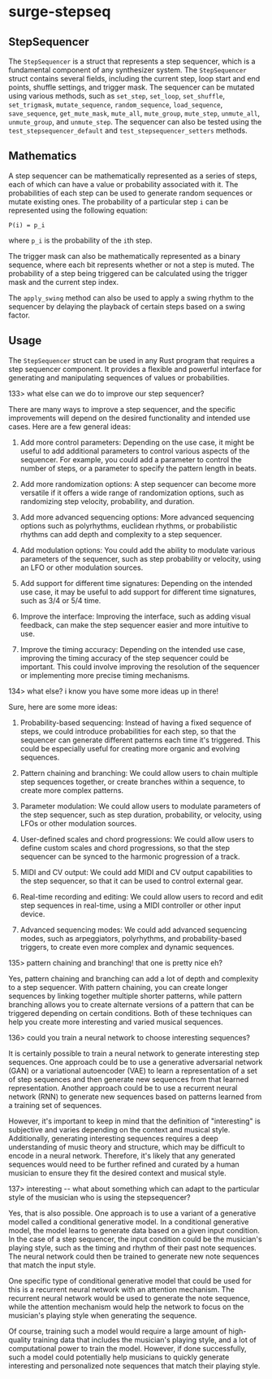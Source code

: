 # surge-stepseq

## StepSequencer

The `StepSequencer` is a struct that represents
a step sequencer, which is a fundamental component
of any synthesizer system. The `StepSequencer`
struct contains several fields, including the
current step, loop start and end points, shuffle
settings, and trigger mask. The sequencer can be
mutated using various methods, such as `set_step`,
`set_loop`, `set_shuffle`, `set_trigmask`,
`mutate_sequence`, `random_sequence`,
`load_sequence`, `save_sequence`, `get_mute_mask`,
`mute_all`, `mute_group`, `mute_step`,
`unmute_all`, `unmute_group`, and
`unmute_step`. The sequencer can also be tested
using the `test_stepsequencer_default` and
`test_stepsequencer_setters` methods.

## Mathematics

A step sequencer can be mathematically represented
as a series of steps, each of which can have
a value or probability associated with it. The
probabilities of each step can be used to generate
random sequences or mutate existing ones. The
probability of a particular step `i` can be
represented using the following equation:

`P(i) = p_i`

where `p_i` is the probability of the `i`th step.

The trigger mask can also be mathematically
represented as a binary sequence, where each bit
represents whether or not a step is muted. The
probability of a step being triggered can be
calculated using the trigger mask and the current
step index.

The `apply_swing` method can also be used to apply
a swing rhythm to the sequencer by delaying the
playback of certain steps based on a swing factor.

## Usage

The `StepSequencer` struct can be used in any Rust
program that requires a step sequencer
component. It provides a flexible and powerful
interface for generating and manipulating
sequences of values or probabilities.

133> what else can we do to improve our step
sequencer?

There are many ways to improve a step sequencer,
and the specific improvements will depend on the
desired functionality and intended use cases. Here
are a few general ideas:

1. Add more control parameters: Depending on the
   use case, it might be useful to add additional
   parameters to control various aspects of the
   sequencer. For example, you could add
   a parameter to control the number of steps, or
   a parameter to specify the pattern length in
   beats.

2. Add more randomization options: A step
   sequencer can become more versatile if it
   offers a wide range of randomization options,
   such as randomizing step velocity, probability,
   and duration.

3. Add more advanced sequencing options: More
   advanced sequencing options such as
   polyrhythms, euclidean rhythms, or
   probabilistic rhythms can add depth and
   complexity to a step sequencer.

4. Add modulation options: You could add the
   ability to modulate various parameters of the
   sequencer, such as step probability or
   velocity, using an LFO or other modulation
   sources.

5. Add support for different time signatures:
   Depending on the intended use case, it may be
   useful to add support for different time
   signatures, such as 3/4 or 5/4 time.

6. Improve the interface: Improving the interface,
   such as adding visual feedback, can make the
   step sequencer easier and more intuitive to
   use.

7. Improve the timing accuracy: Depending on the
   intended use case, improving the timing
   accuracy of the step sequencer could be
   important. This could involve improving the
   resolution of the sequencer or implementing
   more precise timing mechanisms.

134> what else? i know you have some more ideas up
in there!

Sure, here are some more ideas:

1. Probability-based sequencing: Instead of having
   a fixed sequence of steps, we could introduce
   probabilities for each step, so that the
   sequencer can generate different patterns each
   time it's triggered. This could be especially
   useful for creating more organic and evolving
   sequences.

2. Pattern chaining and branching: We could allow
   users to chain multiple step sequences
   together, or create branches within a sequence,
   to create more complex patterns.

3. Parameter modulation: We could allow users to
   modulate parameters of the step sequencer, such
   as step duration, probability, or velocity,
   using LFOs or other modulation sources.

4. User-defined scales and chord progressions: We
   could allow users to define custom scales and
   chord progressions, so that the step sequencer
   can be synced to the harmonic progression of
   a track.

5. MIDI and CV output: We could add MIDI and CV
   output capabilities to the step sequencer, so
   that it can be used to control external gear.

6. Real-time recording and editing: We could allow
   users to record and edit step sequences in
   real-time, using a MIDI controller or other
   input device.

7. Advanced sequencing modes: We could add
   advanced sequencing modes, such as
   arpeggiators, polyrhythms, and
   probability-based triggers, to create even more
   complex and dynamic sequences.

135> pattern chaining and branching! that one is
pretty nice eh?

Yes, pattern chaining and branching can add a lot
of depth and complexity to a step sequencer. With
pattern chaining, you can create longer sequences
by linking together multiple shorter patterns,
while pattern branching allows you to create
alternate versions of a pattern that can be
triggered depending on certain conditions. Both of
these techniques can help you create more
interesting and varied musical sequences.

136> could you train a neural network to choose
interesting sequences?

It is certainly possible to train a neural network
to generate interesting step sequences. One
approach could be to use a generative adversarial
network (GAN) or a variational autoencoder (VAE)
to learn a representation of a set of step
sequences and then generate new sequences from
that learned representation. Another approach
could be to use a recurrent neural network (RNN)
to generate new sequences based on patterns
learned from a training set of sequences.

However, it's important to keep in mind that the
definition of "interesting" is subjective and
varies depending on the context and musical
style. Additionally, generating interesting
sequences requires a deep understanding of music
theory and structure, which may be difficult to
encode in a neural network. Therefore, it's likely
that any generated sequences would need to be
further refined and curated by a human musician to
ensure they fit the desired context and musical
style.

137> interesting -- what about something which can
adapt to the particular style of the musician who
is using the stepsequencer?

Yes, that is also possible. One approach is to use
a variant of a generative model called
a conditional generative model. In a conditional
generative model, the model learns to generate
data based on a given input condition. In the case
of a step sequencer, the input condition could be
the musician's playing style, such as the timing
and rhythm of their past note sequences. The
neural network could then be trained to generate
new note sequences that match the input style.

One specific type of conditional generative model
that could be used for this is a recurrent neural
network with an attention mechanism. The recurrent
neural network would be used to generate the note
sequence, while the attention mechanism would help
the network to focus on the musician's playing
style when generating the sequence.

Of course, training such a model would require
a large amount of high-quality training data that
includes the musician's playing style, and a lot
of computational power to train the
model. However, if done successfully, such a model
could potentially help musicians to quickly
generate interesting and personalized note
sequences that match their playing style.
